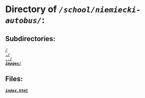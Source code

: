 # Directory of *`/school/niemiecki-autobus/`*:
## Subdirectories:
[***`/`***](/)\
[***`./`***](./)\
[***`../`***](../)\
[***`images/`***](images/)
## Files:
[***`index.html`***](index.html)
